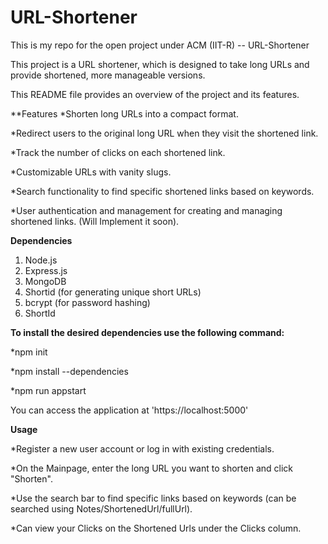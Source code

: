 # URL-Shortener
This is my repo for the open project under ACM (IIT-R) -- URL-Shortener

This project is a URL shortener, which is designed to take long URLs and provide shortened, more manageable versions. 

This README file provides an overview of the project and its features.

**Features
  *Shorten long URLs into a compact format.
  
  *Redirect users to the original long URL when they visit the shortened link.
  
  *Track the number of clicks on each shortened link.
  
  *Customizable URLs with vanity slugs.
  
  *Search functionality to find specific shortened links based on keywords.
  
  *User authentication and management for creating and managing shortened links. (Will Implement it soon).
  

**Dependencies**

  1. Node.js
  2. Express.js
  3. MongoDB
  4. Shortid (for generating unique short URLs)
  5. bcrypt (for password hashing)
  6. ShortId

**To install the desired dependencies use the following command:**

  *npm init 
  
  *npm install --dependencies 

  *npm run appstart

You can access the application at 'https://localhost:5000'

**Usage**

  *Register a new user account or log in with existing credentials.
  
  *On the Mainpage, enter the long URL you want to shorten and click "Shorten".
  
  *Use the search bar to find specific links based on keywords (can be searched using  Notes/ShortenedUrl/fullUrl).
  
  *Can view your Clicks on the Shortened Urls under the Clicks column. 




